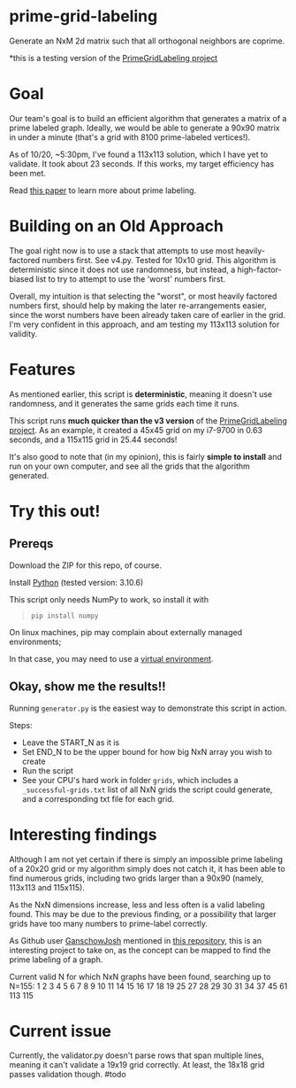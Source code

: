 # prime-grid-labeling
Generate an NxM 2d matrix such that all orthogonal neighbors are coprime.

\*this is a testing version of the [PrimeGridLabeling project](https://github.com/GanschowJosh/PrimeGridLabeling)

# Goal
Our team's goal is to build an efficient algorithm that generates a matrix of a prime labeled graph. Ideally, we would be able to generate a 90x90 matrix in under a minute (that's a grid with 8100 prime-labeled vertices!).

As of 10/20, ~5:30pm, I've found a 113x113 solution, which I have yet to validate. It took about 23 seconds. If this works, my target efficiency has been met.

Read [this paper](https://www.rroij.com/open-access/some-prime-labeling-of-graph.pdf) to learn more about prime labeling.

# Building on an Old Approach
The goal right now is to use a stack that attempts to use most heavily-factored numbers first. See v4.py. Tested for 10x10 grid.
This algorithm is deterministic since it does not use randomness, but instead, a high-factor-biased list to try to attempt to use the 'worst' numbers first.

Overall, my intuition is that selecting the "worst", or most heavily factored numbers first, should help by making the later re-arrangements easier, since
the worst numbers have been already taken care of earlier in the grid. I'm very confident in this approach, and am testing my 113x113 solution for validity.

# Features
As mentioned earlier, this script is **deterministic**, meaning it doesn't use randomness, and it generates the same grids each time it runs.

This script runs **much quicker than the v3 version** of the [PrimeGridLabeling project](https://github.com/GanschowJosh/PrimeGridLabeling). As an example, it created a 45x45
grid on my i7-9700 in 0.63 seconds, and a 115x115 grid in 25.44 seconds!

It's also good to note that (in my opinion), this is fairly **simple to install** and run on your own computer, and see all the grids that the algorithm generated.

# Try this out!
## Prereqs
Download the ZIP for this repo, of course.

Install [Python](https://www.python.org/downloads/) (tested version: 3.10.6)

This script only needs NumPy to work, so install it with
> `pip install numpy`

On linux machines, pip may complain about externally managed environments;

In that case, you may need to use a [virtual environment](https://docs.python.org/3/library/venv.html).

## Okay, show me the results!!
Running `generator.py` is the easiest way to demonstrate this script in action.

Steps:
- Leave the START_N as it is
- Set END_N to be the upper bound for how big NxN array you wish to create
- Run the script
- See your CPU's hard work in folder `grids`, which includes a `_successful-grids.txt` list of all NxN grids the script could generate, and a corresponding txt file for each grid.


# Interesting findings
Although I am not yet certain if there is simply an impossible prime labeling of a 20x20 grid or my algorithm simply does not catch it, it has been able to find numerous grids, including two grids larger than a 90x90 (namely, 113x113 and 115x115).

As the NxN dimensions increase, less and less often is a valid labeling found. This may be due to the previous finding, or a possibility that larger grids have too many numbers to prime-label correctly.

As Github user [GanschowJosh](https://github.com/GanschowJosh) mentioned in [this repository](https://github.com/GanschowJosh/PrimeGridLabeling), this is an interesting project to take on, as the concept can be mapped to find the prime labeling of a graph.

Current valid N for which NxN graphs have been found, searching up to N=155:
1 2 3 4 5 6 7 8 9 10 11 14 15 16 17 18 19 25 27 28 29 30 31 34 37 45 61 113 115

# Current issue
Currently, the validator.py doesn't parse rows that span multiple lines, meaning it can't validate a 19x19 grid correctly. At least, the 18x18 grid passes validation though. #todo